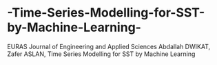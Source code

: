 # -Time-Series-Modelling-for-SST-by-Machine-Learning-
EURAS Journal of Engineering and Applied Sciences
Abdallah DWIKAT, Zafer ASLAN, Time Series Modelling for SST by Machine Learning
